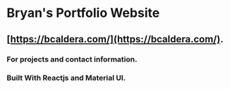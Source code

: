 # Bryan's Portfolio Website

## [https://bcaldera.com/](https://bcaldera.com/).

### For projects and contact information.

### Built With Reactjs and Material UI.